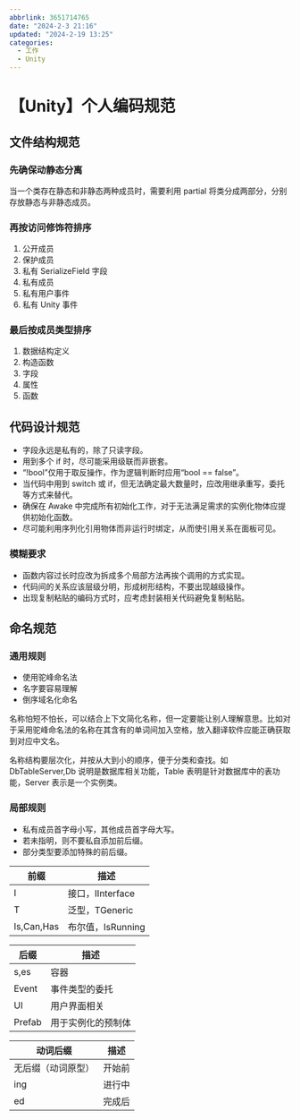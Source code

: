 ```yaml
---
abbrlink: 3651714765
date: "2024-2-3 21:16"
updated: "2024-2-19 13:25"
categories:
  - 工作
  - Unity
---
```


# 【Unity】个人编码规范

## 文件结构规范

### 先确保动静态分离

当一个类存在静态和非静态两种成员时，需要利用 partial 将类分成两部分，分别存放静态与非静态成员。

### 再按访问修饰符排序

1. 公开成员
2. 保护成员
3. 私有 SerializeField 字段
4. 私有成员
5. 私有用户事件
6. 私有 Unity 事件

### 最后按成员类型排序

1. 数据结构定义
2. 构造函数
3. 字段
4. 属性
5. 函数

## 代码设计规范

- 字段永远是私有的，除了只读字段。
- 用到多个 if 时，尽可能采用级联而非嵌套。
- “!bool”仅用于取反操作，作为逻辑判断时应用“bool == false”。
- 当代码中用到 switch 或 if，但无法确定最大数量时，应改用继承重写，委托等方式来替代。
- 确保在 Awake 中完成所有初始化工作，对于无法满足需求的实例化物体应提供初始化函数。
- 尽可能利用序列化引用物体而非运行时绑定，从而使引用关系在面板可见。

### 模糊要求

- 函数内容过长时应改为拆成多个局部方法再挨个调用的方式实现。
- 代码间的关系应该层级分明，形成树形结构，不要出现越级操作。
- 出现复制粘贴的编码方式时，应考虑封装相关代码避免复制粘贴。

## 命名规范

### 通用规则

- 使用驼峰命名法
- 名字要容易理解
- 倒序域名化命名

名称怕短不怕长，可以结合上下文简化名称，但一定要能让别人理解意思。比如对于采用驼峰命名法的名称在其含有的单词间加入空格，放入翻译软件应能正确获取到对应中文名。

名称结构要层次化，并按从大到小的顺序，便于分类和查找。如 DbTableServer,Db 说明是数据库相关功能，Table 表明是针对数据库中的表功能，Server 表示是一个实例类。

### 局部规则

- 私有成员首字母小写，其他成员首字母大写。
- 若未指明，则不要私自添加前后缀。
- 部分类型要添加特殊的前后缀。

| 前缀       | 描述              |
| ---------- | ----------------- |
| I          | 接口，IInterface  |
| T          | 泛型，TGeneric    |
| Is,Can,Has | 布尔值，IsRunning |

| 后缀   | 描述               |
| ------ | ------------------ |
| s,es   | 容器               |
| Event  | 事件类型的委托     |
| UI     | 用户界面相关       |
| Prefab | 用于实例化的预制体 |

| 动词后缀           | 描述   |
| ------------------ | ------ |
| 无后缀（动词原型） | 开始前 |
| ing                | 进行中 |
| ed                 | 完成后 |
